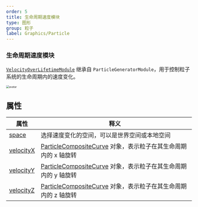 ```yaml
---
order: 5
title: 生命周期速度模块
type: 图形
group: 粒子
label: Graphics/Particle
---
```


### 生命周期速度模块

[`VelocityOverLifetimeModule`](/apis/core/VelocityOverLifetimeModule) 继承自 `ParticleGeneratorModule`，用于控制粒子系统的生命周期内的速度变化。

<img src="https://mdn.alipayobjects.com/huamei_qbugvr/afts/img/A*cJWxR6XQ2VwAAAAAAAAAAAAADtKFAQ/original" alt="avatar" style="zoom:50%;" />

## 属性

| 属性                                                         | 释义                                                                                                |
| ------------------------------------------------------------ | --------------------------------------------------------------------------------------------------- |
| [space](/apis/core/VelocityOverLifetimeModule#velocityZ)     | 选择速度变化的空间，可以是世界空间或本地空间                                                        |
| [velocityX](/apis/core/VelocityOverLifetimeModule#velocityX) | [ParticleCompositeCurve](/apis/core/ParticleCompositeCurve) 对象，表示粒子在其生命周期内的 x 轴旋转 |
| [velocityY](/apis/core/VelocityOverLifetimeModule#velocityY) | [ParticleCompositeCurve](/apis/core/ParticleCompositeCurve) 对象，表示粒子在其生命周期内的 y 轴旋转 |
| [velocityZ](/apis/core/VelocityOverLifetimeModule#velocityZ) | [ParticleCompositeCurve](/apis/core/ParticleCompositeCurve) 对象，表示粒子在其生命周期内的 z 轴旋转 |
